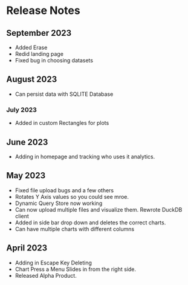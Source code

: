 # Release Notes

## September 2023

- Added Erase
- Redid landing page
- Fixed bug in choosing datasets

## August 2023

- Can persist data with SQLITE Database

### July 2023

- Added in custom Rectangles for plots

## June 2023

- Adding in homepage and tracking who uses it analytics.

## May 2023

- Fixed file upload bugs and a few others
- Rotates Y Axis values so you could see mroe.
- Dynamic Query Store now working
- Can now upload multiple files and visualize them. Rewrote DuckDB client
- Added in side bar drop down and deletes the correct charts.
- Can have multiple charts with different columns

## April 2023

- Adding in Escape Key Deleting
- Chart Press a Menu Slides in from the right side.
- Released Alpha Product.
